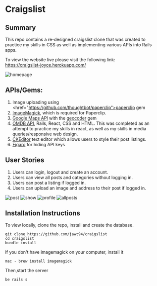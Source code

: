 Craigslist
=================
Summary
-------
This repo contains a re-designed craigslist clone that was created to practice my skills in CSS as well as implementing various APIs into Rails apps.

To view the website live please visit the following link:<br>
https://craigslist-joyce.herokuapp.com/

![homepage](https://cloud.githubusercontent.com/assets/22533214/25117294/75a93ec0-23df-11e7-8560-c2fe6c380322.png)

APIs/Gems:
-------
1. Image uploading using <href="https://github.com/thoughtbot/paperclip">paperclip</a> gem
2. <a href="https://github.com/thoughtbot/paperclip#image-processor">ImageMagick</a>, which is required for Paperclip.
3. <a href="https://developers.google.com/maps/web/">Google Maps API</a> with the <a href="https://github.com/alexreisner/geocoder"> geocoder</a> gem
4. <a href="https://www.omdbapi.com/">OMDB API</a>, Rails, React, CSS and HTML. This was completed as an attempt to practice my skills in react, as well as my skills in media queries/responsive web design.
5. <a href= "https://www.ckeditor.com">CKEditor</a> text editor which allows users to style their post listings.
6. <a href="https://github.com/laserlemon/figaro">Figaro</a> for hiding API keys

User Stories
-------
1. Users can login, logout and create an account.
2. Users can view all posts and categories without logging in.
3. Users can post a listing if logged in.
4. Users can upload an image and address to their post if logged in.

![post](https://cloud.githubusercontent.com/assets/22533214/25117291/759dc90a-23df-11e7-9d1e-0a696a62c700.png)
![show](https://cloud.githubusercontent.com/assets/22533214/25117292/75a8724c-23df-11e7-9f4b-0ed4c9898a0a.png)
![profile](https://cloud.githubusercontent.com/assets/22533214/25117295/75a99adc-23df-11e7-8119-3030ea75dabf.png)
![allposts](https://cloud.githubusercontent.com/assets/22533214/25117293/75a8b9a0-23df-11e7-846e-84ab82b9e3cd.png)

Installation Instructions
-------
To view locally, clone the repo, install and create the database.
```
git clone https://github.com/jawt94/craigslist
cd craigslist
bundle install
```

If you don't have imagemagick on your computer, install it
```
mac - brew install imagemagick
```

Then,start the server
```
be rails s
```

